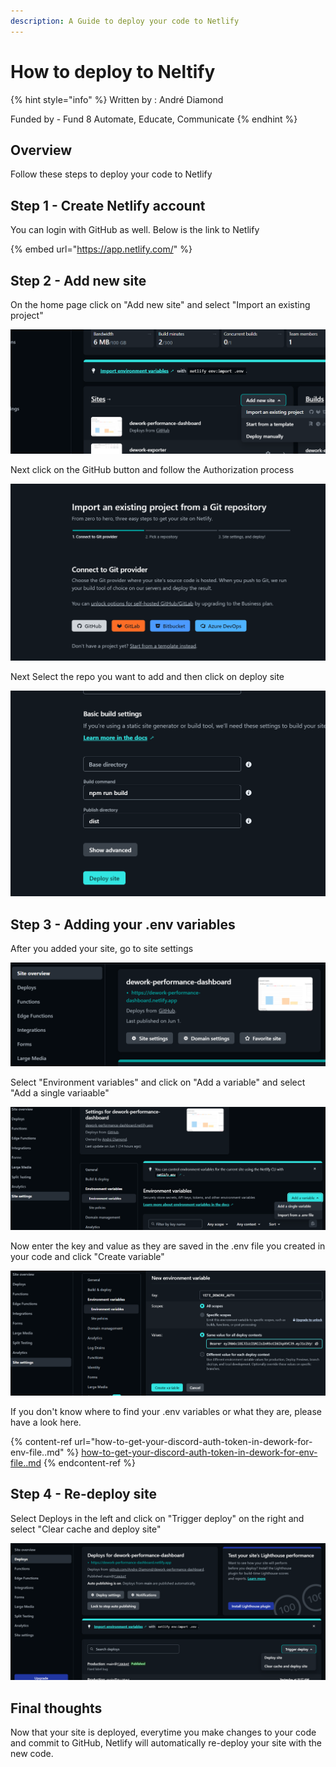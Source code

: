 ```yaml
---
description: A Guide to deploy your code to Netlify
---
```


# How to deploy to Neltify

{% hint style="info" %}
Written by : André Diamond

Funded by - Fund 8 Automate, Educate, Communicate
{% endhint %}

## Overview

Follow these steps to deploy your code to Netlify

## Step 1 - Create Netlify account

You can login with GitHub as well. Below is the link to Netlify

{% embed url="https://app.netlify.com/" %}

## Step 2 - Add new site

On the home page click on "Add new site" and select "Import an existing project"

![](<../../.gitbook/assets/image (2).png>)

Next click on the GitHub button and follow the Authorization process

![](<../../.gitbook/assets/image (5).png>)

Next Select the repo you want to add and then click on deploy site

![](<../../.gitbook/assets/image (8).png>)

## Step 3 - Adding your .env variables

After you added your site, go to site settings

![](../../.gitbook/assets/image.png)

Select "Environment variables" and click on "Add a variable" and select "Add a single variaable"

![](<../../.gitbook/assets/image (6).png>)

Now enter the key and value as they are saved in the .env file you created in your code and click "Create variable"

![](<../../.gitbook/assets/image (7).png>)

If you don't know where to find your .env variables or what they are, please have a look here.

{% content-ref url="how-to-get-your-discord-auth-token-in-dework-for-env-file..md" %}
[how-to-get-your-discord-auth-token-in-dework-for-env-file..md](how-to-get-your-discord-auth-token-in-dework-for-env-file..md)
{% endcontent-ref %}

## Step 4 - Re-deploy site

Select Deploys in the left and click on "Trigger deploy" on the right and select "Clear cache and deploy site"

![](<../../.gitbook/assets/image (4).png>)

## Final thoughts

Now that your site is deployed, everytime you make changes to your code and commit to GitHub, Netlify will automatically re-deploy your site with the new code.

